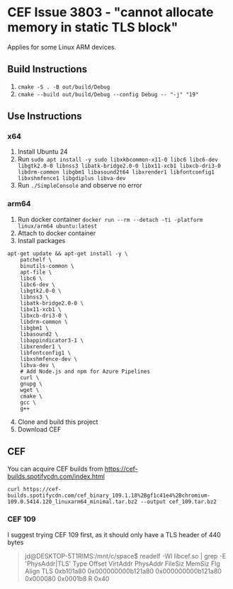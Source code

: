 # CEF Issue 3803 - "cannot allocate memory in static TLS block"
Applies for some Linux ARM devices.

## Build Instructions
1. `cmake -S . -B out/build/Debug`
2. `cmake --build out/build/Debug --config Debug -- "-j" "19"`

## Use Instructions
### x64
1. Install Ubuntu 24
2. Run `sudo apt install -y sudo libxkbcommon-x11-0 libc6 libc6-dev libgtk2.0-0 libnss3 libatk-bridge2.0-0 libx11-xcb1 libxcb-dri3-0 libdrm-common libgbm1 libasound2t64 libxrender1 libfontconfig1 libxshmfence1 libgdiplus libva-dev`
3. Run `./SimpleConsole` and observe no error

### arm64
1. Run docker container `docker run --rm --detach -ti -platform linux/arm64 ubuntu:latest`
2. Attach to docker container
3. Install packages
```
apt-get update && apt-get install -y \
    patchelf \
    binutils-common \
    apt-file \
    libc6 \
    libc6-dev \
    libgtk2.0-0 \
    libnss3 \
    libatk-bridge2.0-0 \
    libx11-xcb1 \
    libxcb-dri3-0 \
    libdrm-common \
    libgbm1 \
    libasound2 \
    libappindicator3-1 \
    libxrender1 \
    libfontconfig1 \
    libxshmfence-dev \
    libva-dev \
    # Add Node.js and npm for Azure Pipelines
    curl \
    gnupg \
    wget \
    cmake \
    gcc \
    g++
```
4. Clone and build this project
5. Download CEF 

## CEF
You can acquire CEF builds from https://cef-builds.spotifycdn.com/index.html

`curl https://cef-builds.spotifycdn.com/cef_binary_109.1.18%2Bgf1c41e4%2Bchromium-109.0.5414.120_linuxarm64_minimal.tar.bz2 --output cef_109.tar.bz2` 

### CEF 109
I suggest trying CEF 109 first, as it should only have a TLS header of 440 bytes
> jd@DESKTOP-5T1RIMS:/mnt/c/space$ readelf -Wl libcef.so | grep -E 'PhysAddr|TLS'
  Type           Offset   VirtAddr           PhysAddr           FileSiz  MemSiz   Flg Align
  TLS            0xb101a80 0x000000000b121a80 0x000000000b121a80 0x000080 0x0001b8 R   0x40
